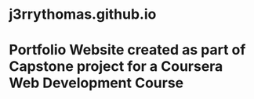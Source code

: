 # j3rrythomas.github.io

<h1>Portfolio Website created as part of Capstone project for a Coursera Web Development Course</h1
